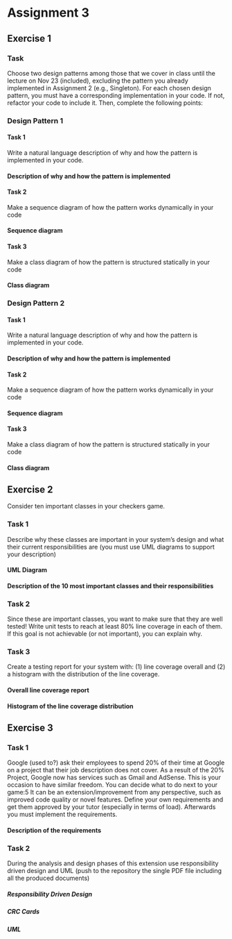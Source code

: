 # Assignment 3

## Exercise 1

### Task

Choose two design patterns among those that we cover in class until the lecture on Nov 23 (included),
excluding the pattern you already implemented in Assignment 2 (e.g., Singleton). For each chosen design
pattern, you must have a corresponding implementation in your code. If not, refactor your code to include
it. Then, complete the following points:

### Design Pattern 1

#### Task 1

Write a natural language description of why and how the pattern is implemented in your code.

#### Description of why and how the pattern is implemented


#### Task 2

Make a sequence diagram of how the pattern works dynamically in your code

#### Sequence diagram

#### Task 3

Make a class diagram of how the pattern is structured statically in your code

#### Class diagram

### Design Pattern 2

#### Task 1

Write a natural language description of why and how the pattern is implemented in your code.

#### Description of why and how the pattern is implemented


#### Task 2

Make a sequence diagram of how the pattern works dynamically in your code

#### Sequence diagram

#### Task 3

Make a class diagram of how the pattern is structured statically in your code

#### Class diagram

## Exercise 2

Consider ten important classes in your checkers game.

### Task 1

Describe why these classes are important in your system’s design and what their current responsibilities are
(you must use UML diagrams to support your description)

#### UML Diagram

#### Description of the 10 most important classes and their responsibilities

### Task 2

Since these are important classes, you want to make sure that they are well tested! Write unit tests
to reach at least 80% line coverage in each of them. If this goal is not achievable (or not important),
you can explain why.

### Task 3

Create a testing report for your system with: (1) line coverage overall and (2) a histogram with the
distribution of the line coverage.

#### Overall line coverage report

#### Histogram of the line coverage distribution


## Exercise 3

### Task 1

Google (used to?) ask their employees to spend 20% of their time at Google on a project that their
job description does not cover. As a result of the 20% Project, Google now has services such as
Gmail and AdSense.
This is your occasion to have similar freedom. You can decide what to do next to your game:5 It can
be an extension/improvement from any perspective, such as improved code quality or novel features.
Define your own requirements and get them approved by your tutor (especially in terms of load).
Afterwards you must implement the requirements.

#### Description of the requirements

### Task 2

During the analysis and design phases of this extension use responsibility driven design and UML
(push to the repository the single PDF file including all the produced documents)

##### Responsibility Driven Design

##### CRC Cards

##### UML
